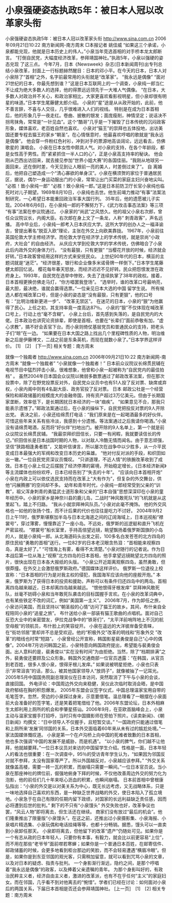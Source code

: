 # 小泉强硬姿态执政5年：被日本人冠以改革家头衔

小泉强硬姿态执政5年：被日本人冠以改革家头衔
http://www.sina.com.cn 2006年09月21日10:22 南方新闻网-南方周末
□本报记者 姚佳威
“如果这三个承诺，小泉都能兑现，他就是日本历史上的伟人。”小泉当年竞选首相的对手桥本龙太郎断言。
“打倒自民党，大幅度经济改革，参拜靖国神社。”执政5年，小泉以强硬的姿态兑现
了这三点。
今年7月，日本《Newsweek》杂志(日本新闻周刊)出专刊总结小泉改革，封面上一行标题赫然醒目：日本的邓小平。在今天的日本，日本人对小泉除了“首相”之外，名字前最常用的头衔就是“改革家”。
“我永远是偶像”
“面对21世纪的日本，你最先想到谁？”这是日本互联网上的一个调查，小泉纯一郎当仁不让成为绝大多数人的选择，他的得票远远领先于一大堆人气偶像。
“在日本，大多数人对政治并不关心，和政治家相比，大家更喜欢看影视明星，但小泉却很有明星的味道。”日本学生尾藤健太郎介绍。
小泉的“星”途是从从政开始的，此前，他不善言辞，不喜与人交往，几乎很难进入人们的视线。
特别是在成为日本首相后，他的形象几乎一夜走红。卷曲、披散的银发；面庞瘦削，神情坚定；说话决不拐弯抹角，常常是“一针见血”。这个“酷哥”几乎是一下摧毁了日本传统的沉闷政客形象，媒体喜欢，老百姓自然也喜欢。
小泉对“猫王”的崇拜也五体投地，出访美国还要专程去猫王的家乡“朝圣”。在心情惬意时，他最喜欢哼唱的歌就是“我永远是偶像”。
他会穿一件粉红色衬衫，冲到对手的票源地高谈阔论，远远看去，仿佛歌星的
演唱会。
小泉在日本女性中颇具人气。对小泉的支持，在各个年龄段，都是女性高于男性。而“紧紧抓住一半人口的心”，正是小泉高支持率的秘诀。
他会刚从巴西出访回来，就去接见参加“世界小姐大赛”的各国佳丽。“我刚从地球另一面回来，还在倒时差，今天见到让人眼前一亮的美人，时差倒过来了”。
自
离婚后，他把自己塑造成一个“清心寡欲的单身汉”。小泉在横须贺的家位于普通居民区，据说，偶尔一身运动服出门的小泉，常常让出门买菜的家庭主妇兴奋地尖叫。
“必胜！致小泉纯一郎”
“必胜！致小泉纯一郎。”这是日本前防卫厅长官小泉纯也临死时对儿子期望。1969年8月10日，小泉纯也去世。他生前竭力推动“有事”法案法制研究，一心希望日本能重回政治军事大国行列。
35年后，他的遗愿被儿子实现。2004年6月6日，在小泉纯一郎的不懈努力下，《武力攻击事态法案》等三项 “有事”法案在参议院通过。
小泉家的“尚武”之风悠久。他的祖父小泉右次郎，曾任众议院议长，内阁大臣。右次郎在身上文了一条龙，人称“ 刺青政客”，声名远播。
高中毕业后，小泉纯一郎考入日本庆应大学。这所大学的创办人之一福泽谕吉，曾提出著名“脱亚入欧”理论，主张在外交上向欧美靠拢。
1967年，小泉前往英国伦敦大学主修经济学。而伦敦大学在经济学上的学术传统，就是崇尚“小政府，大社会” 的自由经济。
从庆应大学到伦敦大学的学术传统，仿佛暗合了小泉此后内政外交的身体力行。
“没有最狠，只有更狠”
“当樱花开放的时候，经济就会好转。”日本政客曾经用这样的方式来安抚民众。
上世纪90年代的日本，横亘的主题词就是“迷茫”。“经济很差，银行和企业像多米诺骨牌一样倒下。”日本学生尾藤健太郎回忆说。
樱花每年春天怒放，而经济迟迟不见好转。民众把怨恨发泄在政府身上。1993年，自民党在选举中惨败，失去了连续执掌了38年的政权。接着，日本首相更换仿佛走马灯，“你方唱罢我登场”。
“选举时，谁的改革口号最响亮，最大胆，最决绝，谁就会赢得选票。”一位亲见日本大选的中国
留学生说。
所有候选人都在喊改革口号，但是小泉的姿态是“没有最狠，只有更狠”，他的口号有：“比明治维新更进一步”、 “改革无禁区”。
在迷茫的日本，小泉的“狠”为他赢得了民心。上任之初，其支持率竟一度高达87％。
小泉的“狠”不仅体现在喊改革口号上，行动上也“毫不含糊”。
小泉上台后，首先感到失落的，是自民党内的大佬。日本政治也讲究论资排辈，即使是首相，也要在“长辈们”面前恭敬有加，“虚心求教”，搞不好会丢官下台。而小泉则倚仗基层党员和普通民众的支持，把老头子们“晾”在一边。
“如果要在日本大国之路上找出几个里程碑性质的人物，明治维新之后是伊藤博文，二战之前是东条英机，而现在就数小泉了。”日本学界这样评价。
[1]　[2]　[下一页]
相关专题：南方周末 

就像一个独裁者
http://www.sina.com.cn 2006年09月21日10:22 南方新闻网-南方周末
“就像一个独裁者”
“小泉就像一个独裁者！”
日本前众议院议长绵贯民辅在电视节目中猛烈抨击小泉。很难想象，他曾和小泉一起被称为“自民党内的最佳拍档” 。
虽然2004年日本国会众议院以微弱多数票通过了邮政改革法案，但在那次投票中，除了在野党投票反对外，自民党众议员中也有51人投了反对票、缺席或弃权，小泉内阁中则有4名副大臣、政务官投了反对票。
日本
邮政公社是一个经营保险和邮政储蓄的规模庞大的金融帝国，持有资产超过3万亿美元。但由于长期国家垄断，效率低下，是长期困扰日本经济的一块“痼疾”。
“如果意见不合，那我只能表示遗憾了。”邮政法案通过后，在小泉的操纵下，自民党把投反对票的9人开除出党。
表决之前，小泉还给绵贯打电话：“我们原来是在一起喝酒最多的好伙伴。可惜这些年来关系有些冷淡，我感到十分遗憾。等法案通过之后我请你喝酒。”小泉没有请绵贯喝酒，反而将“好伙伴”扫地出门。被开除的9人名单上，第一个就是前众议院议长绵贯民辅。
“我最崇拜织田信长，只要一有闲暇，我就要读信长的传记。”织田信长是日本战国时期的人物，以对敌人冷酷无情而闻名。由于意志顽强，坚信“狭路相逢勇者胜”，又能听信谏言，所以屡次在战争中以少胜多，从一介平民变成日本最强大的军阀和改变日本历史的枭雄。
“他对付反对派的手段，和织田如出一辙。”一位自民党资深议员慨叹。
“只讲道理，不近人情”的铁腕改革收到了成效。日本在小泉上任之后摆脱了经济停滞的窘境，开始稳定增长，《日本经济新闻》等主流媒体也纷纷欢呼，日本已经告别了“失去的十年”。
“应该向日本首相开炮”
小泉在内政上可以依仗选民支持而在改革上“大有作为”，但复杂的外交舞台，供他“闪展腾挪”的空间却不多。
幼年和青年时代，小泉纯一郎经常受到父亲的“训教”，祖父浑身刺青的勇猛武士道形象和父亲的“日本自强”思想深深印在小泉的童年经历中。小泉的家乡是神奈川县的鹿儿岛，二战时“神风敢死队”的飞机就是从这里起飞，踏上不归路。 “我从小就崇拜神风队员。”小泉对此毫不掩饰。
他的外交风格也一如他的张扬个性，而不计后果的代价也往往是吃力不讨好。
2004年9月2日上午11时，俄罗斯堪察加半岛与日本北海道之间的辽阔海域上，日本巡视船“襟裳号”，穿过薄雾，慢慢靠近了一座小岛。不远处，俄罗斯的巡逻艇和直升飞机在严密监视。
“襟裳号”船长室里，手持高倍望远镜，眺望飘扬着俄罗斯国旗的小岛的人，就是小泉纯一郎。从北海道码头出发之前，100多名白发苍苍的北方四岛的原住民给“勇敢的首相”送行。一位82岁的日本老汉眼含热泪：“首相能来视察四岛，真是太好了。”
“可惜海上有雾，看得不太清楚。”小泉对随行的记者说。作为日本战后第一位从海上“视察”北方四岛的日本首相，他手拿望远镜眺望北方四岛的照片，很快出现在日本各大报纸的头版。
“小泉公开近距离观察四岛，虽然勇敢，但很莽撞。在外交上会激怒俄罗斯政府。”德国媒体这样评价。
俄罗斯一位退役上校宣称：“日本首相的行为是对我主权的侵犯，我国海军应该向他的座舰开炮。”
本来，俄罗斯为了获得日本的投资和援助，声称可以有条件归还四岛中的两岛。首相离四岛越来越近，日本却离四岛越来越远。
“恨他恨得牙根发痒”
崇拜神风敢死队，丝毫不妨碍小泉和当年敢死队袭击的目标国握手言欢。在小泉的改革词典中，也有某些铁定不改的词汇，例如“美国第一主义”。
2006年7月，作为卸任之旅，小泉访问美国，而且坚持以“朝圣般的心情”访问了猫王的故乡。其间，布什亲自全程陪同小泉的“追星之旅”。
布什送给小泉一部装有猫王歌曲的点唱机。面对自己反恐大业中的亲密盟友，伊拉克战争中的“铁哥们”，“太平洋前哨阵地上不沉的航空母舰”的领航员，布什脸上的笑容绽开。
小泉在遥远的大洋彼岸备受青睐，在“街坊邻居”里却并不总是受欢迎。他的“积极外交”改革的明线和“形象外交 ”改革”的暗线也时常“短路”。
小泉曾经公开宣称，韩国影星裴勇俊是自己“心中的偶像”。2004年7月访问韩国之前，小泉特意向韩国政府提出，希望能与裴勇俊会面。出人意料的是，裴勇俊以“实在没有时间”为由拒绝。当然，除了“档期排满”之外，裴勇俊还要顾及公众形象。韩国外交通商部一位官员透露：“在韩国，从官员到老百姓，很多人恨小泉，恨得牙根儿发痒。”
如果说被明星拒绝，小泉也只表示“非常沮丧”的话，那么，被其他国家领导人“放鸽子”，就像被抽了一记耳光。 2005年5月中国国务院副总理吴仪在日本访问，突然取消了下午与小泉的会谈，直接回国。
外电评论：中国周边外交向来稳健，吴仪此次临时取消会晤，是中国政府郁结在胸的积怨爆发。
2005年东盟会议签字仪式，中国总理温家宝用自带的毛笔签字。忽然，旁边的小泉探过身来，示意要借笔。温总理看了一眼摆在小泉面前大会准备好的签字笔，还是笑着把笔借给了他。2006年东盟论坛，日本外相麻生太郎利用上厕所的机会和李肇星搭讪。2006年9月，在亚欧首脑峰会上，小泉主动与温家宝握手打招呼，当时只有中国摄影师在旁拍下照片。《读卖新闻》、《朝日新闻》均撰文：“日中领导人不仅握手，且短暂交谈。”
“一国政府只能通过借笔和上厕所来‘发展’同邻国的关系，日本外交面临着60年来从未有过的尴尬处境。”一家法国媒体慨叹道。
小泉是第一个在卢沟桥上向中国的死难者致歉的日本首相，他也多次强调“中国的发展不是威胁，而是机遇”。
“以小泉的脾气，你们越不让他拜，他就越要拜。”一位日本议员对来访的中国留学生介绍。性格是一面，日本年轻人的看法也很重要：在一次调查中，95％的受访青年学生认为，“如果因为邻国反对就不参拜，太没有国家尊严了。所以外国越反对，小泉越应该参拜。”
“外交关系就像盖高楼，需要一砖一瓦的积累，而崩塌只需要一瞬间。”一位日本官员说。当小泉在那座神社的牌位前，倔强地俯身下拜的时候，不仅他改善周边外交的努力化为泡影，他的前任们几十年来呕心沥血的积累，也瞬间崩塌。
日本前首相中曾根康弘指出：“小泉的外交是以对美关系为中心，既无长远考虑，又无战略体系，只是一味地选择自己喜欢的东西，是一种缺乏世界战略的外交，使日本陷入了孤立境地。小泉急于在自己有限的任期内留下政绩，对国家的长远利益缺乏责任感，因而必将遭到后世的批判。”
剩下的不只有“小泉馒头”
外交失败也好，改革争议也罢，“风云人物”即将离去，但生活还在继续。
商家们没有放过“最后的机会”。他们隆重推出了限量版“小泉馒头”。在这之前，还推出过小泉摄影集、小泉海报、小泉唱片精选集、小泉玩偶和电话挂绳等等，也都十分畅销。据悉，馒头可以一直卖到小泉卸任那天。
小泉即将离去，但他留下的改革“遗产”仍随处可见。如果你是一个有志从政的日本年轻人，只要你有本事，有毅力，就会比以前更容易“上位”，而不用在那些“老爷爷”面前噤若寒蝉；如果你是一个普通日本百姓，在邮寄信件、邮政储蓄的时候，会更多地看到柜台那边的笑脸，而不会轻易遭遇“横眉冷眼”。但是，如果你是到东亚邻国的观光客，只需稍加留意，就可以看到咒骂小泉的文章，以及对日本的疑虑、指责与批判。
一个身影渐行渐远，隐约之间，是那个哼唱着“我永远是偶像”的政客，以及捧着父亲遗嘱的青年。
为那个身影叫好的，有政治民粹主义者，经济自由主义者，激进的改革派，也有不在乎任何“主义”的家庭妇女。而在邻国，几乎看不到对他离去的“惋惜”。学者们已经在讨论：如何面对小泉后的两国关系，下届日本首相是否还会参拜靖国神社。
[上一页]　[1]　[2]
相关专题：南方周末 

